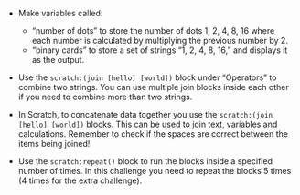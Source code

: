 - Make variables called:
    
    - “number of dots” to store the number of dots 1, 2, 4, 8, 16 where each number is calculated by multiplying the previous number by 2.
    - “binary cards” to store a set of strings “1, 2, 4, 8, 16,” and displays it as the output.

- Use the `scratch:(join [hello] [world])` block under “Operators” to combine two strings. You can use multiple join blocks inside each other if you need to combine more than two strings.

- In Scratch, to concatenate data together you use the `scratch:(join [hello] [world])` blocks. This can be used to join text, variables and calculations. Remember to check if the spaces are correct between the items being joined!
- Use the `scratch:repeat()` block to run the blocks inside a specified number of times. In this challenge you need to repeat the blocks 5 times (4 times for the extra challenge).